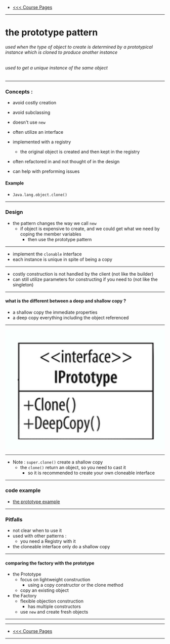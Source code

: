- [<<< Course Pages](../README.md)
---
# the prototype pattern
###### used when the type of object to create is determined by a prototypical instance which is cloned to produce another instance 
###### used to get a unique instance of the same object

----
### Concepts :
- avoid costly creation
- avoid subclassing
- doesn't use `new`
- often utilize an interface
- implemented with a registry
    - the original object is created and then kept in the registry

- often refactored in and not thought of in the design
- can help with preforming issues

#### Example
- `Java.lang.object.clone()`

---
### Design
- the pattern changes the way we call `new`
  - if object is expensive to create, and we could get what we need by coping the member variables
    - then use the prototype pattern
  
---
- implement the `clonable` interface
- each instance is unique in spite of being a copy

---
- costly construction is not handled by the client (not like the builder)
- can still utilize parameters for constructing if you need to  (not like the singleton)

----
#### what is the different between a deep and shallow copy ?
- a shallow copy the immediate properties 
- a deep copy everything including the object referenced 
-----
![the prototype pattern](../media/3.PNG)

-----
- Note : `super.clone()` create a shallow copy
  - the `clone()` return an object, so you need to cast it
    - so it is recommended to create your own cloneable interface
----
### code example
- [the prototype example](../../../src/Creational/Prototype)
---
### Pitfalls 
- not clear when to use it
- used with other patterns :
  - you need a Registry with it
- the cloneable interface only do a shallow copy
---
#### comparing the factory with the prototype
- the Prototype
  - focus on lightweight construction
    - using a copy constructor or the clone method
  - copy an existing object
- the Factory
  - flexible objection construction 
    - has multiple constructors 
  - use `new` and create fresh objects

---

---
- [<<< Course Pages](../README.md)
---